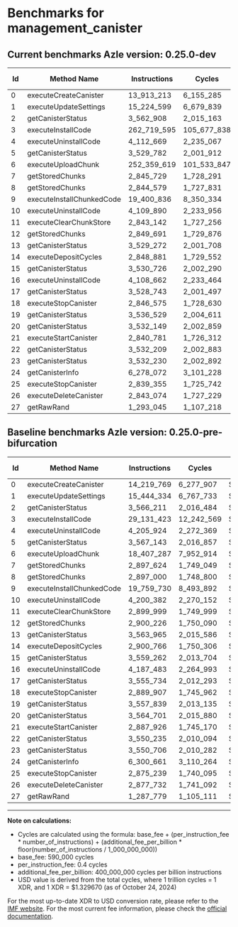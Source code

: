 # Benchmarks for management_canister

## Current benchmarks Azle version: 0.25.0-dev

| Id  | Method Name               | Instructions | Cycles      | USD           | USD/Million Calls | Change                                |
| --- | ------------------------- | ------------ | ----------- | ------------- | ----------------- | ------------------------------------- |
| 0   | executeCreateCanister     | 13_913_213   | 6_155_285   | $0.0000081845 | $8.18             | <font color="green">-306_556</font>   |
| 1   | executeUpdateSettings     | 15_224_599   | 6_679_839   | $0.0000088820 | $8.88             | <font color="green">-219_735</font>   |
| 2   | getCanisterStatus         | 3_562_908    | 2_015_163   | $0.0000026795 | $2.67             | <font color="green">-3_303</font>     |
| 3   | executeInstallCode        | 262_719_595  | 105_677_838 | $0.0001405167 | $140.51           | <font color="red">+233_588_172</font> |
| 4   | executeUninstallCode      | 4_112_669    | 2_235_067   | $0.0000029719 | $2.97             | <font color="green">-93_255</font>    |
| 5   | getCanisterStatus         | 3_529_782    | 2_001_912   | $0.0000026619 | $2.66             | <font color="green">-37_361</font>    |
| 6   | executeUploadChunk        | 252_359_619  | 101_533_847 | $0.0001350065 | $135.00           | <font color="red">+233_952_332</font> |
| 7   | getStoredChunks           | 2_845_729    | 1_728_291   | $0.0000022981 | $2.29             | <font color="green">-51_895</font>    |
| 8   | getStoredChunks           | 2_844_579    | 1_727_831   | $0.0000022974 | $2.29             | <font color="green">-52_421</font>    |
| 9   | executeInstallChunkedCode | 19_400_836   | 8_350_334   | $0.0000111032 | $11.10            | <font color="green">-358_894</font>   |
| 10  | executeUninstallCode      | 4_109_890    | 2_233_956   | $0.0000029704 | $2.97             | <font color="green">-90_492</font>    |
| 11  | executeClearChunkStore    | 2_843_142    | 1_727_256   | $0.0000022967 | $2.29             | <font color="green">-56_857</font>    |
| 12  | getStoredChunks           | 2_849_691    | 1_729_876   | $0.0000023002 | $2.30             | <font color="green">-50_535</font>    |
| 13  | getCanisterStatus         | 3_529_272    | 2_001_708   | $0.0000026616 | $2.66             | <font color="green">-34_693</font>    |
| 14  | executeDepositCycles      | 2_848_881    | 1_729_552   | $0.0000022997 | $2.29             | <font color="green">-51_885</font>    |
| 15  | getCanisterStatus         | 3_530_726    | 2_002_290   | $0.0000026624 | $2.66             | <font color="green">-28_536</font>    |
| 16  | executeUninstallCode      | 4_108_662    | 2_233_464   | $0.0000029698 | $2.96             | <font color="green">-78_821</font>    |
| 17  | getCanisterStatus         | 3_528_743    | 2_001_497   | $0.0000026613 | $2.66             | <font color="green">-26_991</font>    |
| 18  | executeStopCanister       | 2_846_575    | 1_728_630   | $0.0000022985 | $2.29             | <font color="green">-43_332</font>    |
| 19  | getCanisterStatus         | 3_536_529    | 2_004_611   | $0.0000026655 | $2.66             | <font color="green">-21_310</font>    |
| 20  | getCanisterStatus         | 3_532_149    | 2_002_859   | $0.0000026631 | $2.66             | <font color="green">-32_552</font>    |
| 21  | executeStartCanister      | 2_840_781    | 1_726_312   | $0.0000022954 | $2.29             | <font color="green">-47_145</font>    |
| 22  | getCanisterStatus         | 3_532_209    | 2_002_883   | $0.0000026632 | $2.66             | <font color="green">-18_026</font>    |
| 23  | getCanisterStatus         | 3_532_230    | 2_002_892   | $0.0000026632 | $2.66             | <font color="green">-18_476</font>    |
| 24  | getCanisterInfo           | 6_278_072    | 3_101_228   | $0.0000041236 | $4.12             | <font color="green">-22_589</font>    |
| 25  | executeStopCanister       | 2_839_355    | 1_725_742   | $0.0000022947 | $2.29             | <font color="green">-35_884</font>    |
| 26  | executeDeleteCanister     | 2_843_074    | 1_727_229   | $0.0000022966 | $2.29             | <font color="green">-34_658</font>    |
| 27  | getRawRand                | 1_293_045    | 1_107_218   | $0.0000014722 | $1.47             | <font color="red">+5_266</font>       |

## Baseline benchmarks Azle version: 0.25.0-pre-bifurcation

| Id  | Method Name               | Instructions | Cycles     | USD           | USD/Million Calls |
| --- | ------------------------- | ------------ | ---------- | ------------- | ----------------- |
| 0   | executeCreateCanister     | 14_219_769   | 6_277_907  | $0.0000083475 | $8.34             |
| 1   | executeUpdateSettings     | 15_444_334   | 6_767_733  | $0.0000089989 | $8.99             |
| 2   | getCanisterStatus         | 3_566_211    | 2_016_484  | $0.0000026813 | $2.68             |
| 3   | executeInstallCode        | 29_131_423   | 12_242_569 | $0.0000162786 | $16.27            |
| 4   | executeUninstallCode      | 4_205_924    | 2_272_369  | $0.0000030215 | $3.02             |
| 5   | getCanisterStatus         | 3_567_143    | 2_016_857  | $0.0000026818 | $2.68             |
| 6   | executeUploadChunk        | 18_407_287   | 7_952_914  | $0.0000105748 | $10.57            |
| 7   | getStoredChunks           | 2_897_624    | 1_749_049  | $0.0000023257 | $2.32             |
| 8   | getStoredChunks           | 2_897_000    | 1_748_800  | $0.0000023253 | $2.32             |
| 9   | executeInstallChunkedCode | 19_759_730   | 8_493_892  | $0.0000112941 | $11.29            |
| 10  | executeUninstallCode      | 4_200_382    | 2_270_152  | $0.0000030186 | $3.01             |
| 11  | executeClearChunkStore    | 2_899_999    | 1_749_999  | $0.0000023269 | $2.32             |
| 12  | getStoredChunks           | 2_900_226    | 1_750_090  | $0.0000023270 | $2.32             |
| 13  | getCanisterStatus         | 3_563_965    | 2_015_586  | $0.0000026801 | $2.68             |
| 14  | executeDepositCycles      | 2_900_766    | 1_750_306  | $0.0000023273 | $2.32             |
| 15  | getCanisterStatus         | 3_559_262    | 2_013_704  | $0.0000026776 | $2.67             |
| 16  | executeUninstallCode      | 4_187_483    | 2_264_993  | $0.0000030117 | $3.01             |
| 17  | getCanisterStatus         | 3_555_734    | 2_012_293  | $0.0000026757 | $2.67             |
| 18  | executeStopCanister       | 2_889_907    | 1_745_962  | $0.0000023216 | $2.32             |
| 19  | getCanisterStatus         | 3_557_839    | 2_013_135  | $0.0000026768 | $2.67             |
| 20  | getCanisterStatus         | 3_564_701    | 2_015_880  | $0.0000026805 | $2.68             |
| 21  | executeStartCanister      | 2_887_926    | 1_745_170  | $0.0000023205 | $2.32             |
| 22  | getCanisterStatus         | 3_550_235    | 2_010_094  | $0.0000026728 | $2.67             |
| 23  | getCanisterStatus         | 3_550_706    | 2_010_282  | $0.0000026730 | $2.67             |
| 24  | getCanisterInfo           | 6_300_661    | 3_110_264  | $0.0000041356 | $4.13             |
| 25  | executeStopCanister       | 2_875_239    | 1_740_095  | $0.0000023138 | $2.31             |
| 26  | executeDeleteCanister     | 2_877_732    | 1_741_092  | $0.0000023151 | $2.31             |
| 27  | getRawRand                | 1_287_779    | 1_105_111  | $0.0000014694 | $1.46             |

---

**Note on calculations:**

-   Cycles are calculated using the formula: base_fee + (per_instruction_fee \* number_of_instructions) + (additional_fee_per_billion \* floor(number_of_instructions / 1_000_000_000))
-   base_fee: 590_000 cycles
-   per_instruction_fee: 0.4 cycles
-   additional_fee_per_billion: 400_000_000 cycles per billion instructions
-   USD value is derived from the total cycles, where 1 trillion cycles = 1 XDR, and 1 XDR = $1.329670 (as of October 24, 2024)

For the most up-to-date XDR to USD conversion rate, please refer to the [IMF website](https://www.imf.org/external/np/fin/data/rms_sdrv.aspx).
For the most current fee information, please check the [official documentation](https://internetcomputer.org/docs/current/developer-docs/gas-cost#execution).

